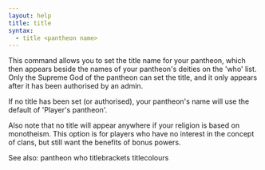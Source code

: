 ```yaml
---
layout: help
title: title
syntax:
  - title <pantheon name>
---
```


This command allows you to set the title name for your pantheon, which then 
appears beside the names of your pantheon's deities on the 'who' list.  Only 
the Supreme God of the pantheon can set the title, and it only appears after 
it has been authorised by an admin.

If no title has been set (or authorised), your pantheon's name will use the 
default of 'Player's pantheon'.

Also note that no title will appear anywhere if your religion is based on 
monotheism.  This option is for players who have no interest in the concept 
of clans, but still want the benefits of bonus powers.

See also: pantheon who titlebrackets titlecolours
